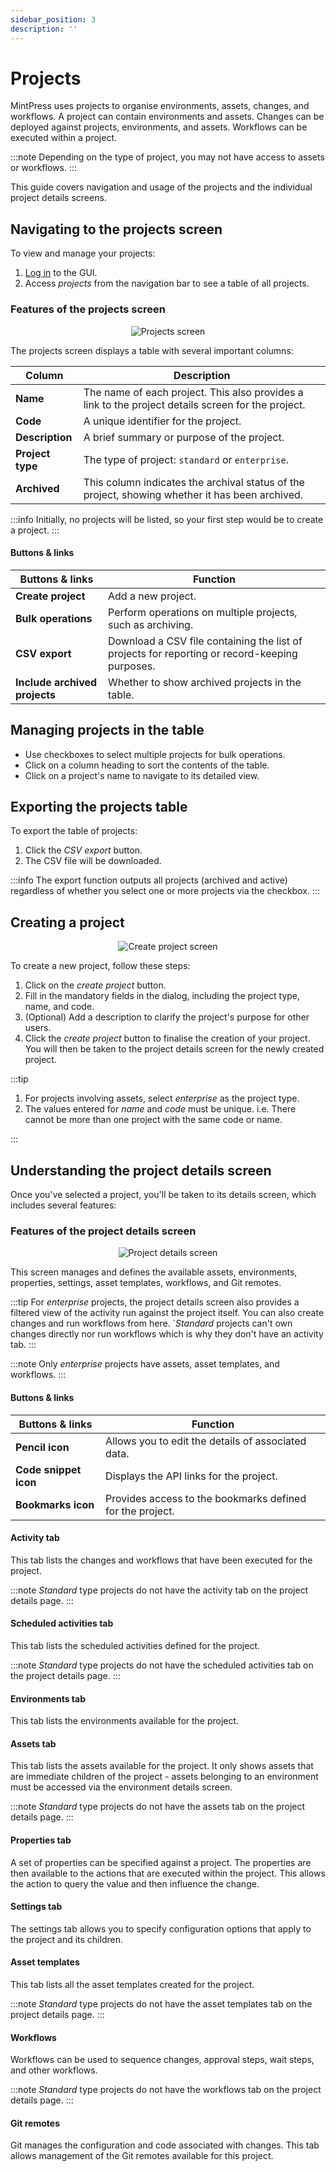 ```yaml
---
sidebar_position: 3
description: ''
---
```


# Projects

MintPress uses projects to organise environments, assets, changes, and workflows. A project can contain environments and assets. Changes can be deployed against projects, environments, and assets. Workflows can be executed within a project.

:::note
Depending on the type of project, you may not have access to assets or workflows.
:::

This guide covers navigation and usage of the projects and the individual project details screens.

## Navigating to the projects screen

To view and manage your projects:

1. [Log in](/ui/login.md) to the GUI.
2. Access _projects_ from the navigation bar to see a table of all projects.

### Features of the projects screen

<p align='center'>
  <img alt='Projects screen' src={require('!url-loader!./projects.png').default} className='image-border'/>
</p>

The projects screen displays a table with several important columns:

| Column           | Description                                                                                        |
|------------------|----------------------------------------------------------------------------------------------------|
| **Name**         | The name of each project. This also provides a link to the project details screen for the project. |
| **Code**         | A unique identifier for the project.                                                               |
| **Description**  | A brief summary or purpose of the project.                                                         |
| **Project type** | The type of project: `standard` or `enterprise`.                                                   |
| **Archived**     | This column indicates the archival status of the project, showing whether it has been archived.    |

:::info
Initially, no projects will be listed, so your first step would be to create a project.
:::

#### Buttons & links

| Buttons & links               | Function                                                                                      |
|-------------------------------|-----------------------------------------------------------------------------------------------|
| **Create project**            | Add a new project.                                                                            |
| **Bulk operations**           | Perform operations on multiple projects, such as archiving.                                   |
| **CSV export**                | Download a CSV file containing the list of projects for reporting or record-keeping purposes. |
| **Include archived projects** | Whether to show archived projects in the table.                                               |

## Managing projects in the table

- Use checkboxes to select multiple projects for bulk operations.
- Click on a column heading to sort the contents of the table.
- Click on a project's name to navigate to its detailed view.

## Exporting the projects table

To export the table of projects:

1. Click the _CSV export_ button.
2. The CSV file will be downloaded.

:::info
The export function outputs all projects (archived and active) regardless of whether you select one or more projects via the checkbox.
:::

## Creating a project

<p align='center'>
  <img alt='Create project screen' src={require('!url-loader!./project-create.png').default} className='image-border'/>
</p>

To create a new project, follow these steps:

1. Click on the _create project_ button.
2. Fill in the mandatory fields in the dialog, including the project type, name, and code.
3. (Optional) Add a description to clarify the project's purpose for other users.
4. Click the _create project_ button to finalise the creation of your project. You will then be taken to the project details screen for the newly created project.

:::tip

1. For projects involving assets, select _enterprise_ as the project type.
2. The values entered for _name_ and _code_ must be unique. i.e. There cannot be more than one project with the same code or name.

:::

## Understanding the project details screen

Once you've selected a project, you'll be taken to its details screen, which includes several features:

### Features of the project details screen

<p align='center'>
  <img alt='Project details screen' src={require('!url-loader!./project-details.png').default} className='image-border'/>
</p>

This screen manages and defines the available assets, environments, properties, settings, asset templates, workflows, and Git remotes.

:::tip
For _enterprise_ projects, the project details screen also provides a filtered view of the activity run against the project itself. You can also create changes and run workflows from here. `_Standard_ projects can't own changes directly nor run workflows which is why they don't have an activity tab.
:::

:::note
Only _enterprise_ projects have assets, asset templates, and workflows.
:::

#### Buttons & links

| Buttons & links        | Function                                                  |
|------------------------|-----------------------------------------------------------|
| **Pencil icon**        | Allows you to edit the details of associated data.        |
| **Code snippet icon**  | Displays the API links for the project.                   |
| **Bookmarks icon**     | Provides access to the bookmarks defined for the project. |

#### Activity tab

This tab lists the changes and workflows that have been executed for the project.

:::note
_Standard_ type projects do not have the activity tab on the project details page.
:::

#### Scheduled activities tab

This tab lists the scheduled activities defined for the project.

:::note
_Standard_ type projects do not have the scheduled activities tab on the project details page.
:::

#### Environments tab

This tab lists the environments available for the project.

#### Assets tab

This tab lists the assets available for the project. It only shows assets that are immediate children of the project - assets belonging to an environment must be accessed via the environment details screen.

:::note
_Standard_ type projects do not have the assets tab on the project details page.
:::

#### Properties tab

A set of properties can be specified against a project. The properties are then available to the actions that are executed within the project. This allows the action to query the value and then influence the change.

#### Settings tab

The settings tab allows you to specify configuration options that apply to the project and its children.

#### Asset templates

This tab lists all the asset templates created for the project.

:::note
_Standard_ type projects do not have the asset templates tab on the project details page.
:::

#### Workflows

Workflows can be used to sequence changes, approval steps, wait steps, and other workflows.

:::note
_Standard_ type projects do not have the workflows tab on the project details page.
:::

#### Git remotes

Git manages the configuration and code associated with changes. This tab allows management of the Git remotes available for this project.
